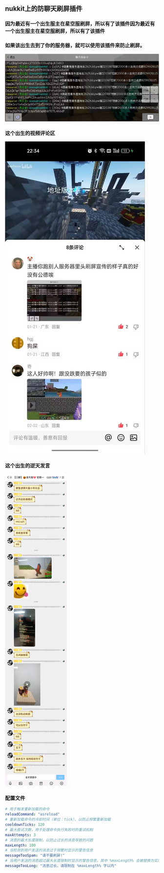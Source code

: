 ## nukkit上的防聊天刷屏插件

### 因为最近有一个出生服主在星空服刷屏，所以有了该插件因为最近有一个出生服主在星空服刷屏，所以有了该插件
### 如果该出生去到了你的服务器，就可以使用该插件来防止刷屏。

![](img/1.jpg)

### 这个出生的视频评论区

![](img/2.jpg)

### 这个出生的逆天发言

![](img/3.png)

### 配置文件
```yml
# 用于触发重新加载的命令
reloadCommand: "asreload"
# 重新加载命令的冷却时间（单位：tick），以防止频繁重新加载
cooldownTicks: 120
# 最大尝试次数，用于处理命令执行失败时的重试机制
maxAttempts: 3
# 消息的最大长度限制，以防止过长的消息导致的问题
maxLength: 100
# 当检测到用户发送的消息过于频繁时显示的警告信息
messageTooSpam: "请不要刷屏!"
# 当用户发送的消息超过最大长度限制时显示的警告信息，其中 %maxLength% 会被替换为实际的最大长度值
messageTooLong: "消息过长，请限制在 %maxLength% 字以内"
```